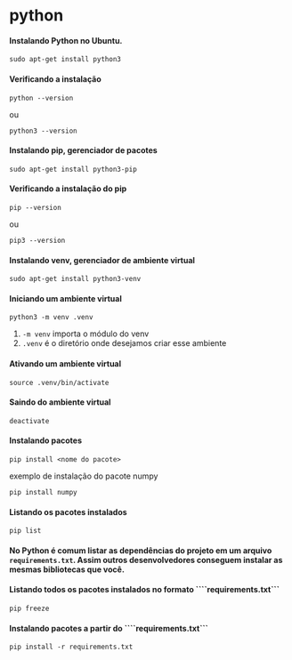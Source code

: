 # python

#### Instalando Python no Ubuntu.

```
sudo apt-get install python3
```

#### Verificando a instalação

```
python --version
```
ou
```
python3 --version
```

#### Instalando pip, gerenciador de pacotes

```
sudo apt-get install python3-pip
```

#### Verificando a instalação do pip

```
pip --version
```
ou
```
pip3 --version
```

#### Instalando venv, gerenciador de ambiente virtual 

```
sudo apt-get install python3-venv
```

#### Iniciando um ambiente virtual

```
python3 -m venv .venv
```

1. ```-m venv``` importa o módulo do venv
2. ```.venv``` é o diretório onde desejamos criar esse ambiente

#### Ativando um ambiente virtual

```
source .venv/bin/activate
```

#### Saindo do ambiente virtual

```
deactivate
```

#### Instalando pacotes

```
pip install <nome do pacote>
```
exemplo de instalação do pacote numpy
```
pip install numpy
```

#### Listando os pacotes instalados

```
pip list
```

#### No Python é comum listar as dependências do projeto em um arquivo ```requirements.txt```. Assim outros desenvolvedores conseguem instalar as mesmas bibliotecas que você.

#### Listando todos os pacotes instalados no formato ````requirements.txt```

```
pip freeze
```

#### Instalando pacotes a partir do ````requirements.txt```

```
pip install -r requirements.txt
```





